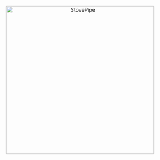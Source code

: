 <p align="center">
  <img
    alt="StovePipe"
    src="https://user-images.githubusercontent.com/43147902/81023362-7a5d2100-8e46-11ea-94dc-cbadf2d6fbbb.png"
    width="400"
  />
</p>
